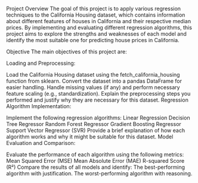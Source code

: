 Project Overview
The goal of this project is to apply various regression techniques to the California Housing dataset, which contains information about different features of houses in California and their respective median prices. By implementing and evaluating different regression algorithms, this project aims to explore the strengths and weaknesses of each model and identify the most suitable one for predicting house prices in California.

Objective
The main objectives of this project are:

Loading and Preprocessing:

Load the California Housing dataset using the fetch_california_housing function from sklearn.
Convert the dataset into a pandas DataFrame for easier handling.
Handle missing values (if any) and perform necessary feature scaling (e.g., standardization).
Explain the preprocessing steps you performed and justify why they are necessary for this dataset.
Regression Algorithm Implementation:

Implement the following regression algorithms:
Linear Regression
Decision Tree Regressor
Random Forest Regressor
Gradient Boosting Regressor
Support Vector Regressor (SVR)
Provide a brief explanation of how each algorithm works and why it might be suitable for this dataset.
Model Evaluation and Comparison:

Evaluate the performance of each algorithm using the following metrics:
Mean Squared Error (MSE)
Mean Absolute Error (MAE)
R-squared Score (R²)
Compare the results of all models and identify:
The best-performing algorithm with justification.
The worst-performing algorithm with reasoning.
